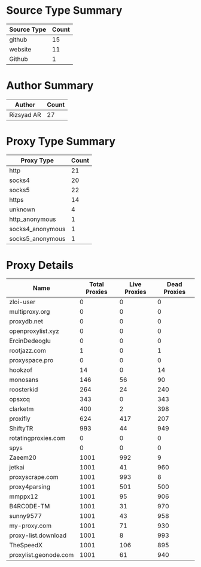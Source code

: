 # Source Type Summary

| Source Type | Count |
|-------------|-------|
| github | 15 |
| website | 11 |
| Github | 1 |


# Author Summary

| Author | Count |
|--------|-------|
| Rizsyad AR | 27 |


# Proxy Type Summary

| Proxy Type | Count |
|------------|-------|
| http | 21 |
| socks4 | 20 |
| socks5 | 22 |
| https | 14 |
| unknown | 4 |
| http_anonymous | 1 |
| socks4_anonymous | 1 |
| socks5_anonymous | 1 |


# Proxy Details

| Name | Total Proxies | Live Proxies | Dead Proxies |
|------|---------------|--------------|---------------|
| zloi-user | 0 | 0 | 0 |
| multiproxy.org | 0 | 0 | 0 |
| proxydb.net | 0 | 0 | 0 |
| openproxylist.xyz | 0 | 0 | 0 |
| ErcinDedeoglu | 0 | 0 | 0 |
| rootjazz.com | 1 | 0 | 1 |
| proxyspace.pro | 0 | 0 | 0 |
| hookzof | 14 | 0 | 14 |
| monosans | 146 | 56 | 90 |
| roosterkid | 264 | 24 | 240 |
| opsxcq | 343 | 0 | 343 |
| clarketm | 400 | 2 | 398 |
| proxifly | 624 | 417 | 207 |
| ShiftyTR | 993 | 44 | 949 |
| rotatingproxies.com | 0 | 0 | 0 |
| spys | 0 | 0 | 0 |
| Zaeem20 | 1001 | 992 | 9 |
| jetkai | 1001 | 41 | 960 |
| proxyscrape.com | 1001 | 993 | 8 |
| proxy4parsing | 1001 | 501 | 500 |
| mmppx12 | 1001 | 95 | 906 |
| B4RC0DE-TM | 1001 | 31 | 970 |
| sunny9577 | 1001 | 43 | 958 |
| my-proxy.com | 1001 | 71 | 930 |
| proxy-list.download | 1001 | 8 | 993 |
| TheSpeedX | 1001 | 106 | 895 |
| proxylist.geonode.com | 1001 | 61 | 940 |
